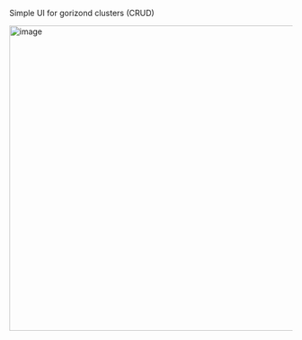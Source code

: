 Simple UI for gorizond clusters (CRUD)

<img width="543" alt="image" src="https://github.com/user-attachments/assets/68dff92a-65aa-481e-ad25-da8d6806176f" />
